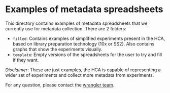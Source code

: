 # Examples of metadata spreadsheets

This directory contains examples of metadata spreadsheets that we currently use for metadata collection. There are 2 folders:
- `filled`: Contains examples of simplified experiments present in the HCA, based on library preparation technology (10x or SS2). Also contains graphs that show the experiments visually.
- `template`: Empty versions of the spreadsheets for the user to try and fill if they want.

*Disclaimer*: These are just examples, the HCA is capable of representing a wider set of experiments and collect more metadata from experiments.

For any question, please contact the [wrangler team](mailto:wrangler-team@data.humancellatlas.org).